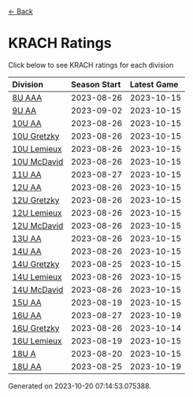 [<- Back](../readme.md)
# KRACH Ratings
Click below to see KRACH ratings for each division

| Division | Season Start | Latest Game |
| :-- | :-- | :-- |
| [8U AAA](8U-AAA-ratings.md) | 2023-08-26 | 2023-10-15 |
| [9U AA](9U-AA-ratings.md) | 2023-09-02 | 2023-10-15 |
| [10U AA](10U-AA-ratings.md) | 2023-08-26 | 2023-10-15 |
| [10U Gretzky](10U-Gretzky-ratings.md) | 2023-08-26 | 2023-10-15 |
| [10U Lemieux](10U-Lemieux-ratings.md) | 2023-08-26 | 2023-10-15 |
| [10U McDavid](10U-McDavid-ratings.md) | 2023-08-26 | 2023-10-15 |
| [11U AA](11U-AA-ratings.md) | 2023-08-27 | 2023-10-15 |
| [12U AA](12U-AA-ratings.md) | 2023-08-26 | 2023-10-15 |
| [12U Gretzky](12U-Gretzky-ratings.md) | 2023-08-26 | 2023-10-15 |
| [12U Lemieux](12U-Lemieux-ratings.md) | 2023-08-26 | 2023-10-15 |
| [12U McDavid](12U-McDavid-ratings.md) | 2023-08-26 | 2023-10-15 |
| [13U AA](13U-AA-ratings.md) | 2023-08-26 | 2023-10-15 |
| [14U AA](14U-AA-ratings.md) | 2023-08-26 | 2023-10-15 |
| [14U Gretzky](14U-Gretzky-ratings.md) | 2023-08-25 | 2023-10-15 |
| [14U Lemieux](14U-Lemieux-ratings.md) | 2023-08-26 | 2023-10-15 |
| [14U McDavid](14U-McDavid-ratings.md) | 2023-08-26 | 2023-10-15 |
| [15U AA](15U-AA-ratings.md) | 2023-08-19 | 2023-10-15 |
| [16U AA](16U-AA-ratings.md) | 2023-08-27 | 2023-10-19 |
| [16U Gretzky](16U-Gretzky-ratings.md) | 2023-08-26 | 2023-10-14 |
| [16U Lemieux](16U-Lemieux-ratings.md) | 2023-08-19 | 2023-10-15 |
| [18U A](18U-A-ratings.md) | 2023-08-20 | 2023-10-15 |
| [18U AA](18U-AA-ratings.md) | 2023-08-25 | 2023-10-19 |

Generated on 2023-10-20 07:14:53.075388.
